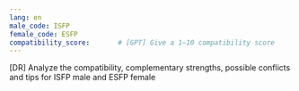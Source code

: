 ```yaml
---
lang: en
male_code: ISFP
female_code: ESFP
compatibility_score:       # [GPT] Give a 1–10 compatibility score
---
```


[DR] Analyze the compatibility, complementary strengths, possible conflicts and tips for ISFP male and ESFP female

